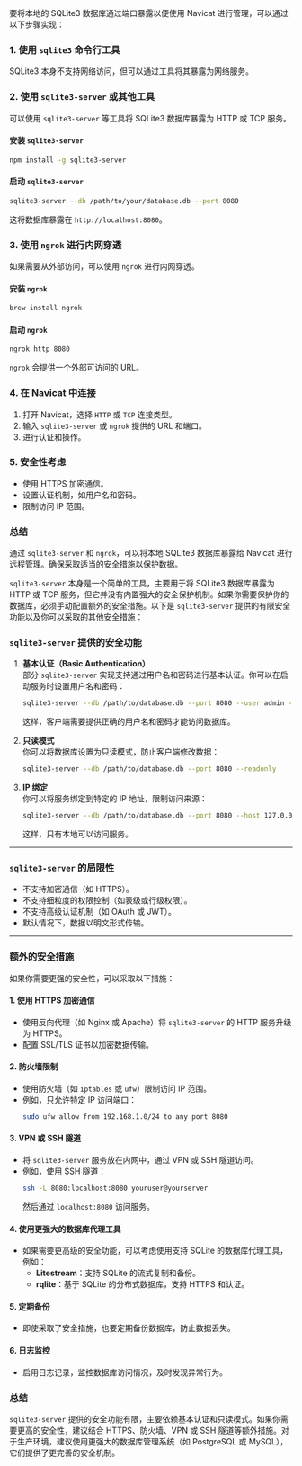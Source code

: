 要将本地的 SQLite3 数据库通过端口暴露以便使用 Navicat 进行管理，可以通过以下步骤实现：

### 1. 使用 `sqlite3` 命令行工具
SQLite3 本身不支持网络访问，但可以通过工具将其暴露为网络服务。

### 2. 使用 `sqlite3-server` 或其他工具
可以使用 `sqlite3-server` 等工具将 SQLite3 数据库暴露为 HTTP 或 TCP 服务。

#### 安装 `sqlite3-server`
```bash
npm install -g sqlite3-server
```

#### 启动 `sqlite3-server`
```bash
sqlite3-server --db /path/to/your/database.db --port 8080
```
这将数据库暴露在 `http://localhost:8080`。

### 3. 使用 `ngrok` 进行内网穿透
如果需要从外部访问，可以使用 `ngrok` 进行内网穿透。

#### 安装 `ngrok`
```bash
brew install ngrok
```

#### 启动 `ngrok`
```bash
ngrok http 8080
```
`ngrok` 会提供一个外部可访问的 URL。

### 4. 在 Navicat 中连接
1. 打开 Navicat，选择 `HTTP` 或 `TCP` 连接类型。
2. 输入 `sqlite3-server` 或 `ngrok` 提供的 URL 和端口。
3. 进行认证和操作。

### 5. 安全性考虑
- 使用 HTTPS 加密通信。
- 设置认证机制，如用户名和密码。
- 限制访问 IP 范围。

### 总结
通过 `sqlite3-server` 和 `ngrok`，可以将本地 SQLite3 数据库暴露给 Navicat 进行远程管理。确保采取适当的安全措施以保护数据。

`sqlite3-server` 本身是一个简单的工具，主要用于将 SQLite3 数据库暴露为 HTTP 或 TCP 服务，但它并没有内置强大的安全保护机制。如果你需要保护你的数据库，必须手动配置额外的安全措施。以下是 `sqlite3-server` 提供的有限安全功能以及你可以采取的其他安全措施：

### **`sqlite3-server` 提供的安全功能**
1. **基本认证（Basic Authentication）**  
   部分 `sqlite3-server` 实现支持通过用户名和密码进行基本认证。你可以在启动服务时设置用户名和密码：
   ```bash
   sqlite3-server --db /path/to/database.db --port 8080 --user admin --password yourpassword
   ```
   这样，客户端需要提供正确的用户名和密码才能访问数据库。

2. **只读模式**  
   你可以将数据库设置为只读模式，防止客户端修改数据：
   ```bash
   sqlite3-server --db /path/to/database.db --port 8080 --readonly
   ```

3. **IP 绑定**  
   你可以将服务绑定到特定的 IP 地址，限制访问来源：
   ```bash
   sqlite3-server --db /path/to/database.db --port 8080 --host 127.0.0.1
   ```
   这样，只有本地可以访问服务。

---

### **`sqlite3-server` 的局限性**
- 不支持加密通信（如 HTTPS）。
- 不支持细粒度的权限控制（如表级或行级权限）。
- 不支持高级认证机制（如 OAuth 或 JWT）。
- 默认情况下，数据以明文形式传输。

---

### **额外的安全措施**
如果你需要更强的安全性，可以采取以下措施：

#### 1. **使用 HTTPS 加密通信**
   - 使用反向代理（如 Nginx 或 Apache）将 `sqlite3-server` 的 HTTP 服务升级为 HTTPS。
   - 配置 SSL/TLS 证书以加密数据传输。

#### 2. **防火墙限制**
   - 使用防火墙（如 `iptables` 或 `ufw`）限制访问 IP 范围。
   - 例如，只允许特定 IP 访问端口：
     ```bash
     sudo ufw allow from 192.168.1.0/24 to any port 8080
     ```

#### 3. **VPN 或 SSH 隧道**
   - 将 `sqlite3-server` 服务放在内网中，通过 VPN 或 SSH 隧道访问。
   - 例如，使用 SSH 隧道：
     ```bash
     ssh -L 8080:localhost:8080 youruser@yourserver
     ```
     然后通过 `localhost:8080` 访问服务。

#### 4. **使用更强大的数据库代理工具**
   - 如果需要更高级的安全功能，可以考虑使用支持 SQLite 的数据库代理工具，例如：
     - **Litestream**：支持 SQLite 的流式复制和备份。
     - **rqlite**：基于 SQLite 的分布式数据库，支持 HTTPS 和认证。

#### 5. **定期备份**
   - 即使采取了安全措施，也要定期备份数据库，防止数据丢失。

#### 6. **日志监控**
   - 启用日志记录，监控数据库访问情况，及时发现异常行为。

### **总结**
`sqlite3-server` 提供的安全功能有限，主要依赖基本认证和只读模式。如果你需要更高的安全性，建议结合 HTTPS、防火墙、VPN 或 SSH 隧道等额外措施。对于生产环境，建议使用更强大的数据库管理系统（如 PostgreSQL 或 MySQL），它们提供了更完善的安全机制。 
